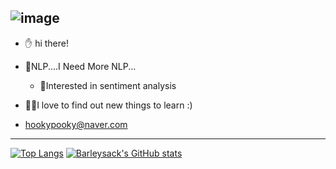 
![image](https://user-images.githubusercontent.com/56079922/142782913-f1db58b9-710e-4c85-b12d-7edf50e11621.png)                                              
----
- ✋ hi there!
- 📖NLP....I Need More NLP...
  - 🧠Interested in sentiment analysis

- 👨‍🎓I love to find out new things to learn :)

- hookypooky@naver.com
---

[![Top Langs](https://github-readme-stats.vercel.app/api/top-langs/?username=barleysack&langs_count=3)](https://github.com/anuraghazra/github-readme-stats)
[![Barleysack's GitHub stats](https://github-readme-stats.vercel.app/api?username=barleysack)](https://github.com/anuraghazra/github-readme-stats)

